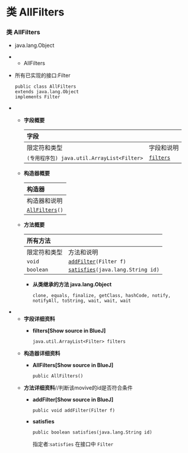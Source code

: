 # 类 AllFilters



### 类 AllFilters

* java.lang.Object
* * AllFilters
* 所有已实现的接口:Filter

  ```text
  public class AllFilters
  extends java.lang.Object
  implements Filter
  ```

* * **字段概要**

    | 字段 |  |
    | :--- | :--- |
    | 限定符和类型 | 字段和说明 |
    | `(专用程序包) java.util.ArrayList<Filter>` | [`filters`](AllFilters.html#filters)  |

  * **构造器概要**

    | 构造器 |
    | :--- |
    | 构造器和说明 |
    | [`AllFilters`](AllFilters.html#AllFilters--)`()`  |

  * **方法概要**

    | 所有方法 |  |
    | :--- | :--- |
    | 限定符和类型 | 方法和说明 |
    | `void` | [`addFilter`](AllFilters.html#addFilter-Filter-)`(Filter f)`  |
    | `boolean` | [`satisfies`](AllFilters.html#satisfies-java.lang.String-)`(java.lang.String id)`  |

    * **从类继承的方法 java.lang.Object**

      `clone, equals, finalize, getClass, hashCode, notify, notifyAll, toString, wait, wait, wait`
* * **字段详细资料**
    * **filters\[Show source in BlueJ\]**

      ```text
      java.util.ArrayList<Filter> filters
      ```
  * **构造器详细资料**
    * **AllFilters\[Show source in BlueJ\]**

      ```text
      public AllFilters()
      ```
  * **方法详细资料**//判断该movive的id是否符合条件
    * **addFilter\[Show source in BlueJ\]**

      ```text
      public void addFilter(Filter f)
      ```

    * **satisfies**

      ```text
      public boolean satisfies(java.lang.String id)
      ```

      指定者:`satisfies` 在接口中 `Filter`

